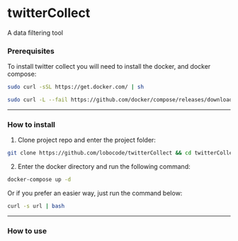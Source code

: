 # twitterCollect
A data filtering tool

### Prerequisites

To install twitter collect you will need to install the docker, and docker compose:

```bash
sudo curl -sSL https://get.docker.com/ | sh
```

```bash
sudo curl -L --fail https://github.com/docker/compose/releases/download/1.25.0/run.sh -o /usr/local/bin/docker-compose && sudo chmod +x /usr/local/bin/docker-compose
```

---

### How to install


1. Clone project repo and enter the project folder:

```bash
git clone https://github.com/lobocode/twitterCollect && cd twitterCollect
```

2. Enter the docker directory and run the following command:
```bash
docker-compose up -d 
```

Or if you prefer an easier way, just run the command below:

```bash
curl -s url | bash
```

---

### How to use